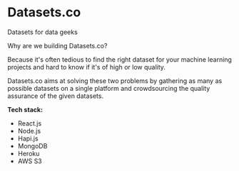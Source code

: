 Datasets.co 
===========

Datasets for data geeks

Why are we building Datasets.co?

Because it's often tedious to find the right dataset for your machine learning projects and hard to know if it's of high or low quality.

Datasets.co aims at solving these two problems by gathering as many as possible datasets on a single platform and crowdsourcing the quality assurance of the given datasets.

**Tech stack:**

* React.js
* Node.js
* Hapi.js
* MongoDB
* Heroku 
* AWS S3
